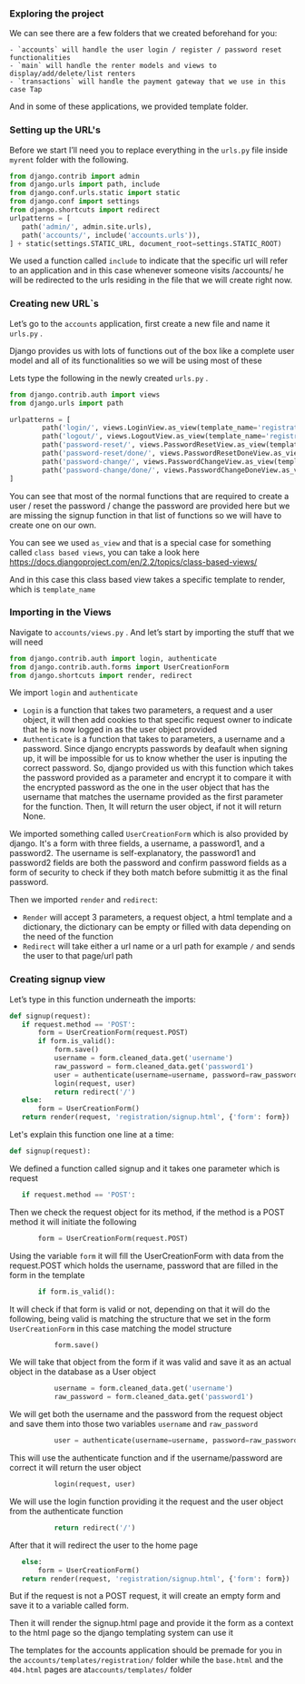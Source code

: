 ### Exploring the project

We can see there are a few folders that we created beforehand for you:

    - `accounts` will handle the user login / register / password reset functionalities
    - `main` will handle the renter models and views to display/add/delete/list renters
    - `transactions` will handle the payment gateway that we use in this case Tap

And in some of these applications, we provided template folder.

### Setting up the URL's

Before we start I’ll need you to replace everything in the `urls.py` file inside `myrent` folder with the following.

```python
from django.contrib import admin
from django.urls import path, include
from django.conf.urls.static import static
from django.conf import settings
from django.shortcuts import redirect
urlpatterns = [
   path('admin/', admin.site.urls),
   path('accounts/', include('accounts.urls')),
] + static(settings.STATIC_URL, document_root=settings.STATIC_ROOT)
```

We used a function called `include` to indicate that the specific url will refer to an application and in this case whenever someone visits /accounts/ he will be redirected to the urls residing in the file that we will create right now.

### Creating new URL`s

Let’s go to the `accounts` application, first create a new file and name it `urls.py` .

Django provides us with lots of functions out of the box like a complete user model and all of its functionalities so we will be using most of these

Lets type the following in the newly created `urls.py` .

```python
from django.contrib.auth import views
from django.urls import path

urlpatterns = [
        path('login/', views.LoginView.as_view(template_name='registration/login.html'), name='login'),
        path('logout/', views.LogoutView.as_view(template_name='registration/logout.html'), name='logout'),
        path('password-reset/', views.PasswordResetView.as_view(template_name='registration/reset_form.html'), name='password_reset'),
        path('password-reset/done/', views.PasswordResetDoneView.as_view(template_name='registration/reset_done.html'), name='password_reset_done'),
        path('password-change/', views.PasswordChangeView.as_view(template_name='registration/change_form.html'), name='password_change'),
        path('password-change/done/', views.PasswordChangeDoneView.as_view(template_name='registration/change_done.html'), name='password_change_done'),
]
```

You can see that most of the normal functions that are required to create a user / reset the password / change the password are provided here but we are missing the signup function in that list of functions so we will have to create one on our own.

You can see we used `as_view` and that is a special case for something called `class based views`, you can take a look here https://docs.djangoproject.com/en/2.2/topics/class-based-views/

And in this case this class based view takes a specific template to render, which is `template_name`

### Importing in the Views

Navigate to `accounts/views.py` .
And let’s start by importing the stuff that we will need

```python
from django.contrib.auth import login, authenticate
from django.contrib.auth.forms import UserCreationForm
from django.shortcuts import render, redirect
```

We import `login` and `authenticate`

- `Login` is a function that takes two parameters, a request and a user object, it will then add cookies to that specific request owner to indicate that he is now logged in as the user object provided
- `Authenticate` is a function that takes to parameters, a username and a password. Since django encrypts passwords by deafault when signing up, it will be impossible for us to know whether the user is inputing the correct password. So, django provided us with this function which takes the password provided as a parameter and encrypt it to compare it with the encrypted password as the one in the user object that has the username that matches the username provided as the first parameter for the function. Then, It will return the user object, if not it will return None.

We imported something called `UserCreationForm` which is also provided by django. It's a form with three fields, a username, a password1, and a password2. The username is self-explanatory, the password1 and password2 fields are both the password and confirm password fields as a form of security to check if they both match before submittig it as the final password.

Then we imported `render` and `redirect`:

- `Render` will accept 3 parameters, a request object, a html template and a dictionary, the dictionary can be empty or filled with data depending on the need of the function
- `Redirect` will take either a url name or a url path for example `/` and sends the user to that page/url path

### Creating signup view

Let’s type in this function underneath the imports:

```python
def signup(request):
   if request.method == 'POST':
       form = UserCreationForm(request.POST)
       if form.is_valid():
           form.save()
           username = form.cleaned_data.get('username')
           raw_password = form.cleaned_data.get('password1')
           user = authenticate(username=username, password=raw_password)
           login(request, user)
           return redirect('/')
   else:
       form = UserCreationForm()
   return render(request, 'registration/signup.html', {'form': form})
```

Let's explain this function one line at a time:

```python
def signup(request):
```

We defined a function called signup and it takes one parameter which is request

```python
   if request.method == 'POST':
```

Then we check the request object for its method, if the method is a POST method it will initiate the following

```python
       form = UserCreationForm(request.POST)
```

Using the variable `form` it will fill the UserCreationForm with data from the request.POST which holds the username, password that are filled in the form in the template

```python
       if form.is_valid():
```

It will check if that form is valid or not, depending on that it will do the following, being valid is matching the structure that we set in the form `UserCreationForm` in this case matching the model structure

```python
           form.save()
```

We will take that object from the form if it was valid and save it as an actual object in the database as a User object

```python
           username = form.cleaned_data.get('username')
           raw_password = form.cleaned_data.get('password1')
```

We will get both the username and the password from the request object and save them into those two variables `username` and `raw_password`

```python
           user = authenticate(username=username, password=raw_password)
```

This will use the authenticate function and if the username/password are correct it will return the user object

```python
           login(request, user)
```

We will use the login function providing it the request and the user object from the authenticate function

```python
           return redirect('/')
```

After that it will redirect the user to the home page

```python
   else:
       form = UserCreationForm()
   return render(request, 'registration/signup.html', {'form': form})
```

But if the request is not a POST request, it will create an empty form and save it to a variable called form.

Then it will render the signup.html page and provide it the form as a context to the html page so the django templating system can use it

The templates for the accounts application should be premade for you in the `accounts/templates/registration/` folder while the `base.html` and the `404.html` pages are at`accounts/templates/` folder
